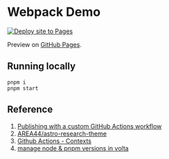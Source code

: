 # Webpack Demo
[![Deploy site to Pages](https://github.com/stefango/webpack-demo/actions/workflows/pages.yml/badge.svg)](https://github.com/stefango/webpack-demo/actions/workflows/pages.yml)

Preview on [GitHub Pages](https://stefango.github.io/webpack-demo).

## Running locally
```shell
pnpm i
pnpm start
```

## Reference
1. [Publishing with a custom GitHub Actions workflow](https://docs.github.com/en/pages/getting-started-with-github-pages/configuring-a-publishing-source-for-your-github-pages-site#publishing-with-a-custom-github-actions-workflow)
2. [AREA44/astro-research-theme](https://github.com/AREA44/astro-research-theme/blob/8cc9371a283015f86cdbceb2a8e02692957dbfde/.github/workflows/pages.yml)
3. [Github Actions - Contexts](https://docs.github.com/en/actions/writing-workflows/choosing-what-your-workflow-does/contexts)
4. [manage node & pnpm versions in volta](https://docs.volta.sh/guide/understanding#managing-your-project)
